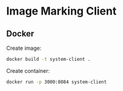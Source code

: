 # Image Marking Client

## Docker

Create image:
```bash
docker build -t system-client .
```

Create container:
```bash
docker run -p 3000:8084 system-client
```